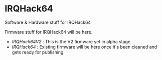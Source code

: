 # IRQHack64
Software &amp; Hardware stuff for IRQHack64

Firmware stuff for IRQHack64 will be here. 

- *IRQHack64V2* : This is the V2 firmware yet in alpha stage.
- *IRQHack64* : Existing firmware will be here once it's been cleaned and gets ready for publishing
